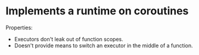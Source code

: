 # Implements a runtime on coroutines

Properties:
* Executors don't leak out of function scopes.
* Doesn't provide means to switch an executor in the middle of a function.
